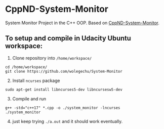 # CppND-System-Monitor

System Monitor Project in the C++ OOP. Based on [CppND-System-Monitor](https://github.com/udacity/CppND-System-Monitor).

## To setup and compile in Udacity Ubuntu workspace:

1. Clone repository into `/home/workspace/`
```
cd /home/workspace/
git clone https://github.com/wolegechu/System-Monitor
```

2. Install `ncurses` package
```
sudo apt-get install libncurses5-dev libncursesw5-dev
```
3. Compile and run
```
g++ -std="c++17" *.cpp -o ./system_monitor -lncurses
./system_monitor
```
4. just keep trying `./a.out` and it should work eventually.
